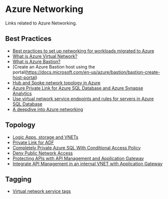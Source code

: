 # Azure Networking
Links related to Azure Networking.

## Best Practices
- [Best practices to set up networking for workloads migrated to Azure](https://docs.microsoft.com/en-us/azure/cloud-adoption-framework/migrate/azure-best-practices/migrate-best-practices-networking)
- [What is Azure Virtual Network?](https://docs.microsoft.com/en-us/azure/virtual-network/virtual-networks-overview)
- [What is Azure Bastion?](https://docs.microsoft.com/en-us/azure/bastion/bastion-overview)
- [Create an Azure Bastion host using the portal(https://docs.microsoft.com/en-us/azure/bastion/bastion-create-host-portal)
- [Hub and Spoke network topology in Azure](https://purple.telstra.com.au/blog/hub-and-spoke-network-topology-in-azure)
- [Azure Private Link for Azure SQL Database and Azure Synapse Analytics](https://docs.microsoft.com/en-gb/azure/azure-sql/database/private-endpoint-overview)
- [Use virtual network service endpoints and rules for servers in Azure SQL Database](https://docs.microsoft.com/en-us/azure/azure-sql/database/vnet-service-endpoint-rule-overview)
- [A deepdive into Azure networking](https://www.slideshare.net/kvaes/a-deepdive-into-azure-networking?qid=af8941ed-d2b2-43ea-9424-aaae606e66d1&v=&b=&from_search=1)

## Topology
- [Logic Apps, storage and VNETs](http://mikaelsand.se/2019/11/logic-apps-storage-and-vnets/)
- [Private Link for ADF](https://adfdocs.blob.core.windows.net/docs/ADF%20PLS%20Public%20Doc.pdf)
- [Completely Private Azure SQL With Conditional Access Policy](https://techcommunity.microsoft.com/t5/azure-architecture-blog/completely-private-azure-sql-with-conditional-access-policy/ba-p/1616128)
- [Deny Public Network Access](https://docs.microsoft.com/en-gb/azure/azure-sql/database/connectivity-settings#deny-public-network-access)
- [Protecting APIs with API Management and Application Gateway](https://fabriciosanchez-en.azurewebsites.net/protecting-apis-with-api-management-and-application-gateway/)
- [Integrate API Management in an internal VNET with Application Gateway](https://github.com/andrew-kelleher/AzureAPIMAppGW)

## Tagging
- [Virtual network service tags](https://docs.microsoft.com/en-us/azure/virtual-network/service-tags-overview)